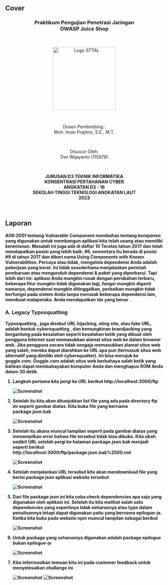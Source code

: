 ## Cover

<h3 align="center">
    <b>Praktikum Pengujian Penetrasi Jaringan</b><br>
    OWASP Juice Shop<br>
     
</h3>
<br>
<p align="center">
  <img src="../../public/logo_sttal.png" alt="Logo STTAL" width="200">
</p>
<br>
<p align="center">
    Dosen Pembimbing :<br>
    Moh. Iman Prajitno, S.E., M.T.
</p>
<br>
<p align="center">
    Disusun Oleh:<br>
    Dwi Wijayanto (115976)
</p>
<br>
<p align="center">
    <b>
        JURUSAN D3 TEKNIK INFORMATIKA <br>
        KONSENTRASI PERTAHANAN CYBER <br>
        ANGKATAN D3 - 16 <br> 
        SEKOLAH TINGGI TEKNOLOGI ANGKATAN LAUT <br>
        2023
    </br>
</p>
<br>


## Laporan

A06:2001 tentang Vulnarable Component membahas tentang komponen yang digunakan untuk membangun aplikasi kita telah usang atau memiliki kerentanan. Masalah ini juga ada di daftar 10 Teratas tahun 2017 dan telah mendapatkan posisi yang lebih baik: #6, sementara itu berada di posisi #9 di tahun 2017 dan diberi nama  Using Components with Known Vulnerabilities. Percaya atau tidak, mengelola dependensi Anda adalah pekerjaan yang berat. Ini tidak sesederhana menjalankan perintah pembaruan atau mengunduh dependensi & paket yang diperbarui. Tapi lebih dari ini: aplikasi Anda mungkin rusak dengan perubahan terbaru, beberapa fitur mungkin tidak digunakan lagi, fungsi mungkin diganti namanya, dependensi mungkin ditinggalkan, perbaikan mungkin tidak berfungsi pada sistem Anda tanpa merusak beberapa dependensi lain, membuat malapetaka. Anda mendapatkan ide yang benar .

### A. Legacy Typosquatting

Typosquatting , juga disebut URL hijacking,  sting site, atau fake URL, adalah bentuk cybersquatting , dan kemungkinan brandjacking yang bergantung pada kesalahan seperti kesalahan ketik yang dibuat oleh pengguna Internet saat memasukkan alamat situs web ke dalam browser web. Jika pengguna secara tidak sengaja memasukkan alamat situs web yang salah, mereka dapat diarahkan ke URL apa pun (termasuk situs web alternatif yang dimiliki oleh cybersquatter). Ini bisa merujuk ke goggle.com. Goggle.com adalah situs web berbahaya salah ketik yang bahkan dapat membahayakan komputer Anda dan menghapus ROM Anda dalam 30 detik. 

1. Langkah pertama kita pergi ke URL berikut http://localhost:3000/ftp 

    ![Screenshot](images/1.png)

2. Setelah itu kita akan ditunjukkan list file yang ada pada directory ftp ini seperti gambar diatas. Kita buka file yang bernama package.json.bak

    ![Screenshot](images/2.png)

3. Setelah itu akana muncul tampilan seperti pada gambar diatas yang menampilkan error bahwa file tersebut tidak bisa dibuka. Kita ubah sedikit URL setelah pergi ke halaman package.json.bak menjadi seperti berikut http://localhost:3000/ftp/package.json.bak%2500.md

    ![Screenshot](images/3.png)

4. Setelah menjalankan URL tersebut kita akan mendownload file yang berisi package json aplikasi website tersebut

    ![Screenshot](images/4.png)

5. Dari file package json ini kita coba check dependencies apa saja yang digunakan oleh aplikasi ini. Setelah itu kita melihat salah satu dependencies yang sepertinya tidak seharusnya atau typo dalam penulisannya tetapi dapat digunakan yaitu yang bernama epilogue-js. Ketika kita buka pada website npm muncul tampilan sebagai berikut
    
    ![Screenshot](images/5.png)

6. Untuk package yang seharusnya digunakan adalah package epilogue bukan epilogue-js
    
    ![Screenshot](images/6.png)

7. Kita informasikan temuan kita ini pada customer feedback untuk menyelesaikan challange ini
    
    ![Screenshot](images/7-1.png)
    ![Screenshot](images/7-2.png)
